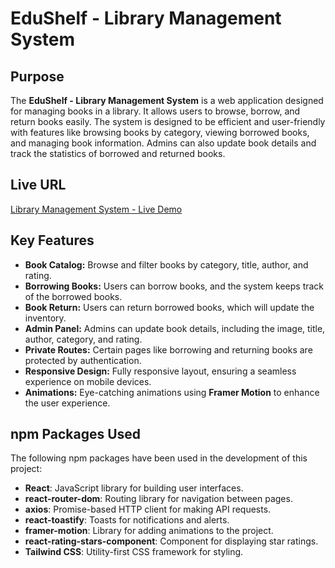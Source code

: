 # EduShelf - Library Management System

## Purpose
The **EduShelf - Library Management System** is a web application designed for managing books in a library. It allows users to browse, borrow, and return books easily. The system is designed to be efficient and user-friendly with features like browsing books by category, viewing borrowed books, and managing book information. Admins can also update book details and track the statistics of borrowed and returned books.

## Live URL
[Library Management System - Live Demo](https://your-live-url.com)

## Key Features
- **Book Catalog:** Browse and filter books by category, title, author, and rating.
- **Borrowing Books:** Users can borrow books, and the system keeps track of the borrowed books.
- **Book Return:** Users can return borrowed books, which will update the inventory.
- **Admin Panel:** Admins can update book details, including the image, title, author, category, and rating.
- **Private Routes:** Certain pages like borrowing and returning books are protected by authentication.
- **Responsive Design:** Fully responsive layout, ensuring a seamless experience on mobile devices.
- **Animations:** Eye-catching animations using **Framer Motion** to enhance the user experience.

## npm Packages Used
The following npm packages have been used in the development of this project:

- **React**: JavaScript library for building user interfaces.
- **react-router-dom**: Routing library for navigation between pages.
- **axios**: Promise-based HTTP client for making API requests.
- **react-toastify**: Toasts for notifications and alerts.
- **framer-motion**: Library for adding animations to the project.
- **react-rating-stars-component**: Component for displaying star ratings.
- **Tailwind CSS**: Utility-first CSS framework for styling.